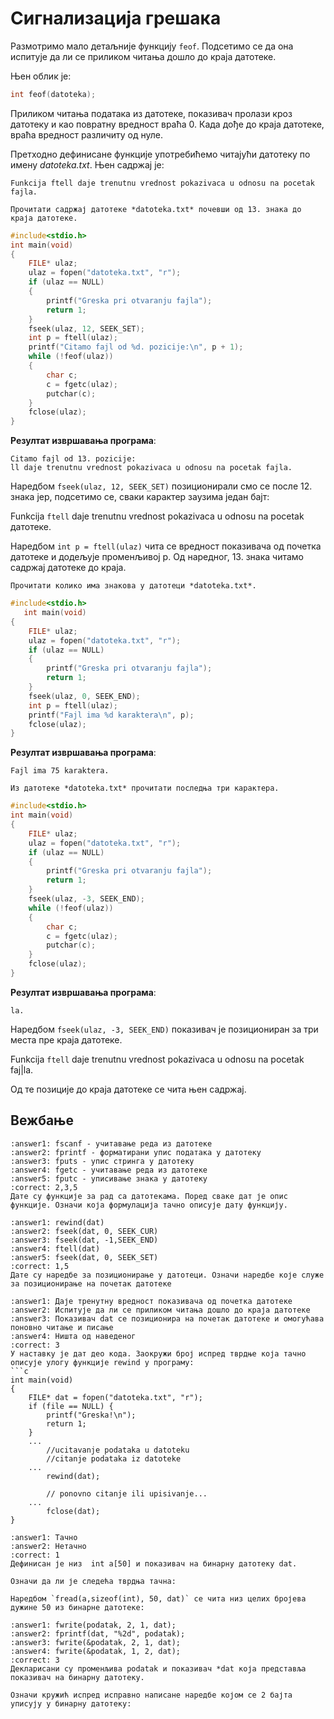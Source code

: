 # Сигнализација грешака

Размотримо мало детаљније функцију `feof`.
Подсетимо се да она испитује да ли се приликом читања дошло до краја датотеке.

Њен облик је:

```c
int feof(datoteka); 
```

Приликом читања података из датотеке, показивач пролази кроз датотеку и као повратну вредност враћа 0. Када дође до краја датотеке, враћа вредност различиту од нуле.

Претходно дефинисане функције употребићемо читајући датотеку по имену *datoteka.txt*. 
Њен садржај је:

```text
Funkcija ftell daje trenutnu vrednost pokazivaca u odnosu na pocetak fajla.
```

```{questionnote}
Прочитати садржај датотеке *datoteka.txt* почевши од 13. знака до краја датотеке.
```

```c
#include<stdio.h>
int main(void)
{
    FILE* ulaz;
    ulaz = fopen("datoteka.txt", "r");
    if (ulaz == NULL)
    {
        printf("Greska pri otvaranju fajla");
        return 1;
    }
    fseek(ulaz, 12, SEEK_SET);
    int p = ftell(ulaz);
    printf("Citamo fajl od %d. pozicije:\n", p + 1);
    while (!feof(ulaz))
    {
        char c;
        c = fgetc(ulaz);
        putchar(c);
    }
    fclose(ulaz);
}
```

**Резултат извршавања програма**:

```text
Citamo fajl od 13. pozicije:
ll daje trenutnu vrednost pokazivaca u odnosu na pocetak fajla.
```

Наредбом `fseek(ulaz, 12, SEEK_SET)` позиционирали смо се после 12. знака јер, подсетимо се, сваки карактер заузима један бајт: 
	
Funkcija `ftell` daje trenutnu vrednost pokazivaca u odnosu na pocetak датотеке.
 
Наредбом `int p = ftell(ulaz)` чита се вредност показивача од почетка датотеке и додељује променљивој p.
Од наредног, 13. знака читамо садржај датотеке до краја. 

```{questionnote}
Прочитати колико има знакова у датотеци *datoteka.txt*.
```

```c
#include<stdio.h>
   int main(void)
{
    FILE* ulaz;
    ulaz = fopen("datoteka.txt", "r");
    if (ulaz == NULL)
    {
        printf("Greska pri otvaranju fajla");
        return 1;
    }
    fseek(ulaz, 0, SEEK_END);
    int p = ftell(ulaz);
    printf("Fajl ima %d karaktera\n", p);
    fclose(ulaz);
}
```

**Резултат извршавања програма**:

```text
Fajl ima 75 karaktera.
```

```{questionnote}
Из датотеке *datoteka.txt* прочитати последња три карактера.
```

```c
#include<stdio.h>
int main(void)
{
    FILE* ulaz;
    ulaz = fopen("datoteka.txt", "r");
    if (ulaz == NULL)
    {
        printf("Greska pri otvaranju fajla");
        return 1;
    }
    fseek(ulaz, -3, SEEK_END);
    while (!feof(ulaz))
    {
        char c;
        c = fgetc(ulaz);
        putchar(c);
    }
    fclose(ulaz);
}
```

**Резултат извршавања програма**:

```text
la.
```

Наредбом `fseek(ulaz, -3, SEEK_END)` показивач је позициониран за три места пре краја датотеке.

Funkcija `ftell` daje trenutnu vrednost pokazivaca u odnosu na pocetak faj|la.

Од те позиције до краја датотеке се чита њен садржај.

## Вежбање

```{mchoice}
:answer1: fscanf - учитавање реда из датотеке
:answer2: fprintf - форматирани упис података у датотеку
:answer3: fputs - упис стринга у датотеку
:answer4: fgetc - учитавање реда из датотеке
:answer5: fputc - уписивање знака у датотеку
:correct: 2,3,5
Дате су функције за рад са датотекама. Поред сваке дат је опис функције. Означи која формулација тачно описује дату функцију.
```

```{mchoice}
:answer1: rewind(dat)
:answer2: fseek(dat, 0, SEEK_CUR)
:answer3: fseek(dat, -1,SEEK_END)
:answer4: ftell(dat)
:answer5: fseek(dat, 0, SEEK_SET)
:correct: 1,5
Дате су наредбе за позиционирање у датотеци. Означи наредбе које служе за позиционирање на почетак датотеке
```

```{mchoice}
:answer1: Даје тренутну вредност показивача од почетка датотеке
:answer2: Испитује да ли се приликом читања дошло до краја датотеке
:answer3: Показивач dat се позиционира на почетак датотеке и омогућава поновно читање и писање
:answer4: Ништа од наведеног
:correct: 3
У наставку је дат део кода. Заокружи број испред тврдње која тачно описује улогу функције rewind у програму:
```c
int main(void)
{
    FILE* dat = fopen("datoteka.txt", "r");
    if (file == NULL) {
        printf("Greska!\n");
        return 1;
    }
    ...
        //ucitavanje podataka u datoteku 
        //citanje podataka iz datoteke 
    ...
        rewind(dat);
 
        // ponovno citanje ili upisivanje...
    ...
        fclose(dat);
}

```


```{mchoice}
:answer1: Тачно
:answer2: Нетачно
:correct: 1
Дефинисан је низ  int a[50] и показивач на бинарну датотеку dat. 

Означи да ли је следећа тврдња тачна: 

Наредбом `fread(a,sizeof(int), 50, dat)` се чита низ целих бројева дужине 50 из бинарне датотеке:
```

```{mchoice}
:answer1: fwrite(podatak, 2, 1, dat);
:answer2: fprintf(dat, "%2d", podatak);
:answer3: fwrite(&podatak, 2, 1, dat);
:answer4: fwrite(&podatak, 1, 2, dat);
:correct: 3
Декларисани су променљива podatak и показивач *dat која представља показивач на бинарну датотеку.

Означи кружић испред исправно написане наредбе којом се 2 бајта уписују у бинарну датотеку:

```